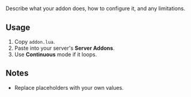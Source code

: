 # <Your Addon Name>

Describe what your addon does, how to configure it, and any limitations.

## Usage

1. Copy `addon.lua`.
2. Paste into your server's **Server Addons**.
3. Use **Continuous** mode if it loops.

## Notes

- Replace placeholders with your own values.
